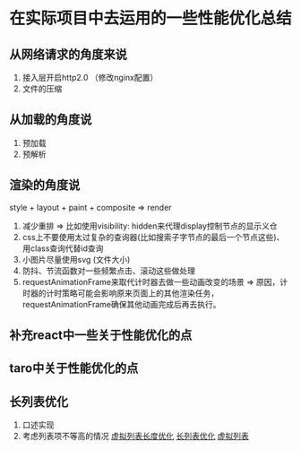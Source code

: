 # 在实际项目中去运用的一些性能优化总结

## 从网络请求的角度来说

1. 接入层开启http2.0 （修改nginx配置）
2. 文件的压缩

## 从加载的角度说

1. 预加载
2. 预解析

## 渲染的角度说

style + layout + paint + composite => render

1. 减少重排 => 比如使用visibility: hidden来代理display控制节点的显示义仓
2. css上不要使用太过复杂的查询器(比如搜索子字节点的最后一个节点这些)、用class查询代替id查询
3. 小图片尽量使用svg (文件大小)
4. 防抖、节流函数对一些频繁点击、滚动这些做处理
5. requestAnimationFrame来取代计时器去做一些动画改变的场景 => 原因，计时器的计时策略可能会影响原来页面上的其他渲染任务，requestAnimationFrame确保其他动画完成后再去执行。

## 补充react中一些关于性能优化的点

## taro中关于性能优化的点

## 长列表优化

1. 口述实现
2. 考虑列表项不等高的情况
[虚拟列表长度优化](https://juejin.cn/post/6844903982742110216#heading-4)
[长列表优化](https://zhuanlan.zhihu.com/p/83171220)
[虚拟列表](https://segmentfault.com/a/1190000038371791)
